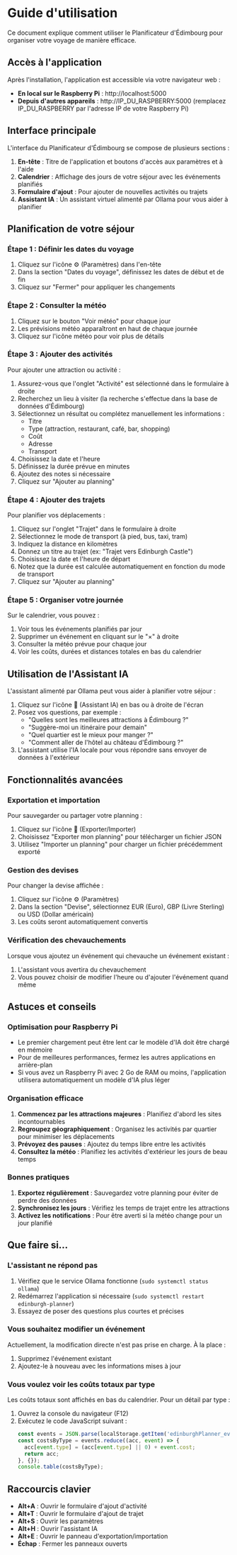 # Guide d'utilisation

Ce document explique comment utiliser le Planificateur d'Édimbourg pour organiser votre voyage de manière efficace.

## Accès à l'application

Après l'installation, l'application est accessible via votre navigateur web :

- **En local sur le Raspberry Pi** : http://localhost:5000
- **Depuis d'autres appareils** : http://IP_DU_RASPBERRY:5000 (remplacez IP_DU_RASPBERRY par l'adresse IP de votre Raspberry Pi)

## Interface principale

L'interface du Planificateur d'Édimbourg se compose de plusieurs sections :

1. **En-tête** : Titre de l'application et boutons d'accès aux paramètres et à l'aide
2. **Calendrier** : Affichage des jours de votre séjour avec les événements planifiés
3. **Formulaire d'ajout** : Pour ajouter de nouvelles activités ou trajets
4. **Assistant IA** : Un assistant virtuel alimenté par Ollama pour vous aider à planifier

## Planification de votre séjour

### Étape 1 : Définir les dates du voyage

1. Cliquez sur l'icône ⚙️ (Paramètres) dans l'en-tête
2. Dans la section "Dates du voyage", définissez les dates de début et de fin
3. Cliquez sur "Fermer" pour appliquer les changements

### Étape 2 : Consulter la météo

1. Cliquez sur le bouton "Voir météo" pour chaque jour
2. Les prévisions météo apparaîtront en haut de chaque journée
3. Cliquez sur l'icône météo pour voir plus de détails

### Étape 3 : Ajouter des activités

Pour ajouter une attraction ou activité :

1. Assurez-vous que l'onglet "Activité" est sélectionné dans le formulaire à droite
2. Recherchez un lieu à visiter (la recherche s'effectue dans la base de données d'Édimbourg)
3. Sélectionnez un résultat ou complétez manuellement les informations :
   - Titre
   - Type (attraction, restaurant, café, bar, shopping)
   - Coût
   - Adresse
   - Transport
4. Choisissez la date et l'heure
5. Définissez la durée prévue en minutes
6. Ajoutez des notes si nécessaire
7. Cliquez sur "Ajouter au planning"

### Étape 4 : Ajouter des trajets

Pour planifier vos déplacements :

1. Cliquez sur l'onglet "Trajet" dans le formulaire à droite
2. Sélectionnez le mode de transport (à pied, bus, taxi, tram)
3. Indiquez la distance en kilomètres
4. Donnez un titre au trajet (ex: "Trajet vers Edinburgh Castle")
5. Choisissez la date et l'heure de départ
6. Notez que la durée est calculée automatiquement en fonction du mode de transport
7. Cliquez sur "Ajouter au planning"

### Étape 5 : Organiser votre journée

Sur le calendrier, vous pouvez :

1. Voir tous les événements planifiés par jour
2. Supprimer un événement en cliquant sur le "×" à droite
3. Consulter la météo prévue pour chaque jour
4. Voir les coûts, durées et distances totales en bas du calendrier

## Utilisation de l'Assistant IA

L'assistant alimenté par Ollama peut vous aider à planifier votre séjour :

1. Cliquez sur l'icône 💬 (Assistant IA) en bas ou à droite de l'écran
2. Posez vos questions, par exemple :
   - "Quelles sont les meilleures attractions à Édimbourg ?"
   - "Suggère-moi un itinéraire pour demain"
   - "Quel quartier est le mieux pour manger ?"
   - "Comment aller de l'hôtel au château d'Édimbourg ?"
3. L'assistant utilise l'IA locale pour vous répondre sans envoyer de données à l'extérieur

## Fonctionnalités avancées

### Exportation et importation

Pour sauvegarder ou partager votre planning :

1. Cliquez sur l'icône 📄 (Exporter/Importer)
2. Choisissez "Exporter mon planning" pour télécharger un fichier JSON
3. Utilisez "Importer un planning" pour charger un fichier précédemment exporté

### Gestion des devises

Pour changer la devise affichée :

1. Cliquez sur l'icône ⚙️ (Paramètres)
2. Dans la section "Devise", sélectionnez EUR (Euro), GBP (Livre Sterling) ou USD (Dollar américain)
3. Les coûts seront automatiquement convertis

### Vérification des chevauchements

Lorsque vous ajoutez un événement qui chevauche un événement existant :

1. L'assistant vous avertira du chevauchement
2. Vous pouvez choisir de modifier l'heure ou d'ajouter l'événement quand même

## Astuces et conseils

### Optimisation pour Raspberry Pi

- Le premier chargement peut être lent car le modèle d'IA doit être chargé en mémoire
- Pour de meilleures performances, fermez les autres applications en arrière-plan
- Si vous avez un Raspberry Pi avec 2 Go de RAM ou moins, l'application utilisera automatiquement un modèle d'IA plus léger

### Organisation efficace

1. **Commencez par les attractions majeures** : Planifiez d'abord les sites incontournables
2. **Regroupez géographiquement** : Organisez les activités par quartier pour minimiser les déplacements
3. **Prévoyez des pauses** : Ajoutez du temps libre entre les activités
4. **Consultez la météo** : Planifiez les activités d'extérieur les jours de beau temps

### Bonnes pratiques

1. **Exportez régulièrement** : Sauvegardez votre planning pour éviter de perdre des données
2. **Synchronisez les jours** : Vérifiez les temps de trajet entre les attractions
3. **Activez les notifications** : Pour être averti si la météo change pour un jour planifié

## Que faire si...

### L'assistant ne répond pas

1. Vérifiez que le service Ollama fonctionne (`sudo systemctl status ollama`)
2. Redémarrez l'application si nécessaire (`sudo systemctl restart edinburgh-planner`)
3. Essayez de poser des questions plus courtes et précises

### Vous souhaitez modifier un événement

Actuellement, la modification directe n'est pas prise en charge. À la place :

1. Supprimez l'événement existant
2. Ajoutez-le à nouveau avec les informations mises à jour

### Vous voulez voir les coûts totaux par type

Les coûts totaux sont affichés en bas du calendrier. Pour un détail par type :

1. Ouvrez la console du navigateur (F12)
2. Exécutez le code JavaScript suivant :
   ```javascript
   const events = JSON.parse(localStorage.getItem('edinburghPlanner_events') || '[]');
   const costsByType = events.reduce((acc, event) => {
     acc[event.type] = (acc[event.type] || 0) + event.cost;
     return acc;
   }, {});
   console.table(costsByType);
   ```

## Raccourcis clavier

- **Alt+A** : Ouvrir le formulaire d'ajout d'activité
- **Alt+T** : Ouvrir le formulaire d'ajout de trajet
- **Alt+S** : Ouvrir les paramètres
- **Alt+H** : Ouvrir l'assistant IA
- **Alt+E** : Ouvrir le panneau d'exportation/importation
- **Échap** : Fermer les panneaux ouverts
